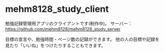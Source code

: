 # mehm8128_study_client
勉強記録管理用アプリのクライアントです(制作中)。
サーバー：https://github.com/mehm8128/mehm8128_study_server

目標の宣言や、勉強時間・ページ数の記録ができます。
他の人の目標や記録を見たり「いいね」をつけたりすることもできます。
